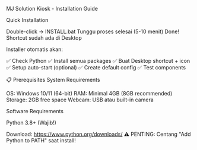 MJ Solution Kiosk - Installation Guide

Quick Installation 

Double-click → INSTALL.bat
Tunggu proses selesai (5-10 menit)
Done! Shortcut sudah ada di Desktop

Installer otomatis akan:

✅ Check Python
✅ Install semua packages
✅ Buat Desktop shortcut + icon
✅ Setup auto-start (optional)
✅ Create default config
✅ Test components


📋 Prerequisites
System Requirements

OS: Windows 10/11 (64-bit)
RAM: Minimal 4GB (8GB recommended)
Storage: 2GB free space
Webcam: USB atau built-in camera

Software Requirements

Python 3.8+ (Wajib!)

Download: https://www.python.org/downloads/
⚠️ PENTING: Centang "Add Python to PATH" saat install!


